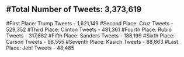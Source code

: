 #Total Number of Tweets: 3,373,619 
---
#First Place: Trump Tweets - 1,621,149
#Second Place: Cruz Tweets - 529,352
#Third Place: Clinton Tweets - 481,361
#Fourth Place: Rubio Tweets - 317,662
#Fifth Place: Sanders Tweets - 188,199
#Sixth Place: Carson Tweets - 98,555
#Seventh Place: Kasich Tweets - 88,863
#Last Place: Jeb! Tweets - 48,485

